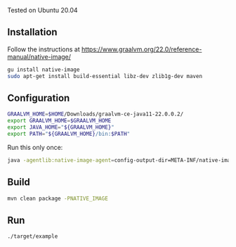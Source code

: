 Tested on Ubuntu 20.04

## Installation
Follow the instructions at https://www.graalvm.org/22.0/reference-manual/native-image/

```bash
gu install native-image
sudo apt-get install build-essential libz-dev zlib1g-dev maven
```

## Configuration

```bash
GRAALVM_HOME=$HOME/Downloads/graalvm-ce-java11-22.0.0.2/
export GRAALVM_HOME=$GRAALVM_HOME
export JAVA_HOME="${GRAALVM_HOME}"
export PATH="${GRAALVM_HOME}/bin:$PATH"
```

Run this only once:
```bash
java -agentlib:native-image-agent=config-output-dir=META-INF/native-image -jar target/example-0.0.1-SNAPSHOT-jar-with-dependencies.jar
```

## Build

```bash
mvn clean package -PNATIVE_IMAGE
```

## Run

```bash
./target/example
```
